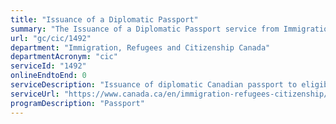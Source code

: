 ```yaml
---
title: "Issuance of a Diplomatic Passport"
summary: "The Issuance of a Diplomatic Passport service from Immigration, Refugees and Citizenship Canada is not available end-to-end online, according to the GC Service Inventory."
url: "gc/cic/1492"
department: "Immigration, Refugees and Citizenship Canada"
departmentAcronym: "cic"
serviceId: "1492"
onlineEndtoEnd: 0
serviceDescription: "Issuance of diplomatic Canadian passport to eligible officials, including diplomats and their dependents."
serviceUrl: "https://www.canada.ca/en/immigration-refugees-citizenship/services/canadian-passports/official-travel/special-diplomatic-adults.html"
programDescription: "Passport"
---
```

